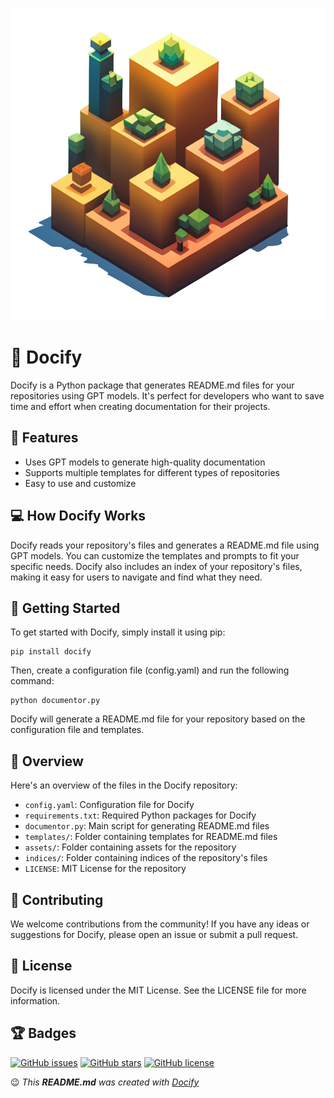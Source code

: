 
<p align="center">
  <img src="assets/logo.png" alt="Docify Logo">
</p>

# 📝 Docify

Docify is a Python package that generates README.md files for your repositories using GPT models. It's perfect for developers who want to save time and effort when creating documentation for their projects.

## 🚀 Features

- Uses GPT models to generate high-quality documentation
- Supports multiple templates for different types of repositories
- Easy to use and customize

## 💻 How Docify Works

Docify reads your repository's files and generates a README.md file using GPT models. You can customize the templates and prompts to fit your specific needs. Docify also includes an index of your repository's files, making it easy for users to navigate and find what they need.

## 🎉 Getting Started

To get started with Docify, simply install it using pip:

```
pip install docify
```

Then, create a configuration file (config.yaml) and run the following command:

```
python documentor.py
```

Docify will generate a README.md file for your repository based on the configuration file and templates.

## 📖 Overview

Here's an overview of the files in the Docify repository:

- `config.yaml`: Configuration file for Docify
- `requirements.txt`: Required Python packages for Docify
- `documentor.py`: Main script for generating README.md files
- `templates/`: Folder containing templates for README.md files
- `assets/`: Folder containing assets for the repository
- `indices/`: Folder containing indices of the repository's files
- `LICENSE`: MIT License for the repository

## 🤝 Contributing

We welcome contributions from the community! If you have any ideas or suggestions for Docify, please open an issue or submit a pull request.

## 📜 License

Docify is licensed under the MIT License. See the LICENSE file for more information.

## 🏆 Badges

[![GitHub issues](https://img.shields.io/github/issues/docify/docify)](https://github.com/docify/docify/issues)
[![GitHub stars](https://img.shields.io/github/stars/docify/docify)](https://github.com/docify/docify/stargazers)
[![GitHub license](https://img.shields.io/github/license/docify/docify)](https://github.com/docify/docify/blob/main/LICENSE)


:wink: _This **README.md** was created with [Docify](https://github.com/iamadhee/docify)_